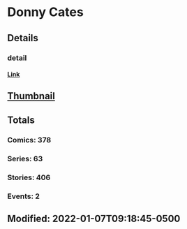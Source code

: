 # Donny  Cates 
## Details
### detail
#### [Link](http://marvel.com/comics/creators/12712/donny_cates?utm_campaign=apiRef&utm_source=225578a89fc76f3d20fbffda5d17a88d)
## [Thumbnail](http://i.annihil.us/u/prod/marvel/i/mg/d/30/5cd9c6db7e639.jpg)
## Totals
### Comics: 378
### Series: 63
### Stories: 406
### Events: 2
## Modified: 2022-01-07T09:18:45-0500
